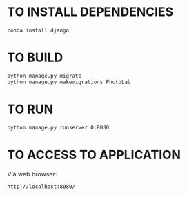 # TO INSTALL DEPENDENCIES
```
conda install django
```

# TO BUILD

```
python manage.py migrate
python manage.py makemigrations PhotoLab
```

# TO RUN

```
python manage.py runserver 0:8080
```
# TO ACCESS TO APPLICATION
 
Via web browser:
```
http://localhost:8080/
```
